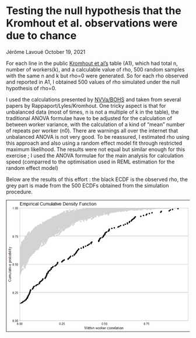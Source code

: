 Testing the null hypothesis that the Kromhout et al. observations were
due to chance
================
Jérôme Lavoué
October 19, 2021

For each line in the public [Kromhout et
al’s](https://pubmed.ncbi.nlm.nih.gov/8346874/) table (A1), which had
total n, number of workers(k), and a calculable value of rho, 500 random
samples with the same n and k but rho=0 were generated. So for each rho
observed and reported in A1, I obtained 500 values of rho simulated
under the null hypothesis of rho=0.

I used the calculations presented by
[NVVa/BOHS](https://www.arbeidshygiene.nl/-uploads/files/insite/2011-12-bohs-nvva-sampling-strategy-guidance.pdf)
and taken from several papers by Rappaport/Lyles/Kromhout. One tricky
aspect is that for unbalanced data (most of times, n is not a multiple
of k in the table), the traditional ANOVA formulae have to be adjusted
for the calculation of between worker variance, with the calculation of
a kind of “mean” number of repeats per worker (n0). There are warnings
all over the internet that unbalanced ANOVA is not very good. To be
reassured, I estimated rho using this approach and also using a random
effect model fit through restricted maximum likelihood. The results were
not equal but similar enough for this exercise ; I used the ANOVA
formulae for the main analysis for calculation speed (comparred to the
optimisation used in REML estimation for the random effect model)

Below are the results of this effort : the black ECDF is the observed
rho, the grey part is made from the 500 ECDFs obtained from the
simulation procedure.

![](Main_analysis_files/figure-gfm/graph-1.png)<!-- -->
